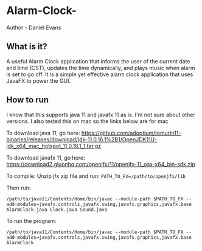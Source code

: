 # Alarm-Clock-

Author - Daniel Evans 

What is it?
-------------
A useful Alarm Clock application that informs the user of the current date and time (CST), updates the time dynamically, and plays music when alarm is set to go off. It is a simple yet effective alarm clock application that uses JavaFX to power the GUI. 

 How to run
-------------
I know that this supports java 11 and javafx 11 as is. I'm not sure about other versions. I also tested this on mac so the links below are for mac

To download java 11, go here: https://github.com/adoptium/temurin11-binaries/releases/download/jdk-11.0.16.1%2B1/OpenJDK11U-jdk_x64_mac_hotspot_11.0.16.1_1.tar.gz

To download javafx 11, go here: https://download2.gluonhq.com/openjfx/11/openjfx-11_osx-x64_bin-sdk.zip

To compile:
Unzip jfx zip file and run:
`PATH_TO_FX=/path/to/openjfx/lib`

Then run:
```
/path/to/java11/Contents/Home/bin/javac --module-path $PATH_TO_FX --add-modules=javafx.controls,javafx.swing,javafx.graphics,javafx.base AlarmClock.java Clock.java Sound.java
```

To run the program:
```
/path/to/java11/Contents/Home/bin/javac --module-path $PATH_TO_FX --add-modules=javafx.controls,javafx.swing,javafx.graphics,javafx.base AlarmClock
```
